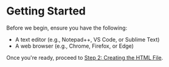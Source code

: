 # Getting Started

Before we begin, ensure you have the following:
- A text editor (e.g., Notepad++, VS Code, or Sublime Text)
- A web browser (e.g., Chrome, Firefox, or Edge)

Once you're ready, proceed to [Step 2: Creating the HTML File](creating-html-file.md).
